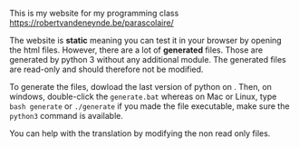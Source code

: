 This is my website for my programming class https://robertvandeneynde.be/parascolaire/

The website is **static** meaning you can test it in your browser by opening the html files.
However, there are a lot of **generated** files.
Those are generated by python 3 without any additional module.
The generated files are read-only and should therefore not be modified.

To generate the files, dowload the last version of python on [](python.org).
Then, on windows, double-click the `generate.bat` whereas on Mac or Linux, type `bash generate` or `./generate` if you made the file executable, make sure the `python3` command is available.

You can help with the translation by modifying the non read only files.
